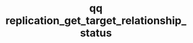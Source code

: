 ---
category: replication
command: replication_get_target_relationship_status
keywords: qq, qq_cli, replication_get_target_relationship_status
optional_options:
- alternate: []
  help: Unique identifier of the target replication relationship
  name: --id
  required: true
permalink: /qq-cli-command-guide/replication/replication_get_target_relationship_status.html
positional_options: []
sidebar: qq_cli_command_reference_sidebar
summary: This section explains how to use the <code>qq replication_get_target_relationship_status</code>
  command.
synopsis: Get current target of the specified source replication relationship.
title: qq replication_get_target_relationship_status
usage: qq replication_get_target_relationship_status [-h] --id ID

---